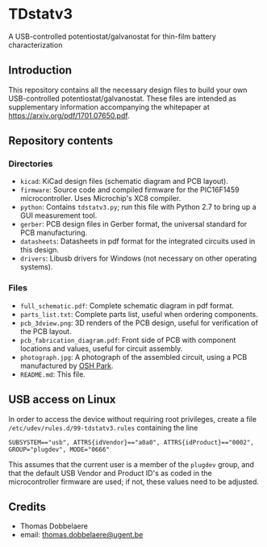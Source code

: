 # TDstatv3
A USB-controlled potentiostat/galvanostat for thin-film battery characterization

## Introduction
This repository contains all the necessary design files to build your own USB-controlled potentiostat/galvanostat.
These files are intended as supplementary information accompanying the whitepaper at https://arxiv.org/pdf/1701.07650.pdf.

## Repository contents

### Directories
* `kicad`: KiCad design files (schematic diagram and PCB layout).
* `firmware`: Source code and compiled firmware for the PIC16F1459 microcontroller. Uses Microchip's XC8 compiler.
* `python`: Contains `tdstatv3.py`; run this file with Python 2.7 to bring up a GUI measurement tool.
* `gerber`: PCB design files in Gerber format, the universal standard for PCB manufacturing.
* `datasheets`: Datasheets in pdf format for the integrated circuits used in this design.
* `drivers`: Libusb drivers for Windows (not necessary on other operating systems).

### Files
* `full_schematic.pdf`: Complete schematic diagram in pdf format.
* `parts_list.txt`: Complete parts list, useful when ordering components.
* `pcb_3dview.png`: 3D renders of the PCB design, useful for verification of the PCB layout.
* `pcb_fabrication_diagram.pdf`: Front side of PCB with component locations and values, useful for circuit assembly.
* `photograph.jpg`: A photograph of the assembled circuit, using a PCB manufactured by [OSH Park](https://oshpark.com/).
* `README.md`: This file.

## USB access on Linux
In order to access the device without requiring root privileges, create a file
`/etc/udev/rules.d/99-tdstatv3.rules` containing the line

```
SUBSYSTEM=="usb", ATTRS{idVendor}=="a0a0", ATTRS{idProduct}=="0002", GROUP="plugdev", MODE="0666"
```
This assumes that the current user is a member of the `plugdev` group, and that the default USB Vendor and Product ID's
as coded in the microcontroller firmware are used; if not, these values need to be adjusted.

## Credits

* Thomas Dobbelaere
* email: thomas.dobbelaere@ugent.be
